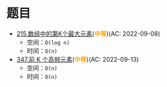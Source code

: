 # 题目

- [215.数组中的第K个最大元素](/src/main/java/leetcode/sub0215/README.md)(<b style="color: orange">中等</b>)(AC: 2022-09-08)
  - 空间：`O(log n)`
  - 时间：`O(n)`
- [347.前 K 个高频元素](/src/main/java/leetcode/sub0347/README.md)(<b style="color: orange">中等</b>)(AC: 2022-09-13)
  - 空间：`O(n)`
  - 时间：`O(n)`
